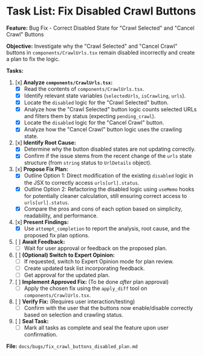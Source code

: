 # Task List: Fix Disabled Crawl Buttons

**Feature:** Bug Fix - Correct Disabled State for "Crawl Selected" and "Cancel Crawl" Buttons

**Objective:** Investigate why the "Crawl Selected" and "Cancel Crawl" buttons in `components/CrawlUrls.tsx` remain disabled incorrectly and create a plan to fix the logic.

**Tasks:**

1.  [x] **Analyze `components/CrawlUrls.tsx`:**
    *   [x] Read the contents of `components/CrawlUrls.tsx`.
    *   [x] Identify relevant state variables (`selectedUrls`, `isCrawling`, `urls`).
    *   [x] Locate the `disabled` logic for the "Crawl Selected" button.
    *   [x] Analyze how the "Crawl Selected" button logic counts selected URLs and filters them by status (expecting `pending_crawl`).
    *   [x] Locate the `disabled` logic for the "Cancel Crawl" button.
    *   [x] Analyze how the "Cancel Crawl" button logic uses the crawling state.
2.  [x] **Identify Root Cause:**
    *   [x] Determine why the button disabled states are not updating correctly.
    *   [x] Confirm if the issue stems from the recent change of the `urls` state structure (from `string` status to `UrlDetails` object).
3.  [x] **Propose Fix Plan:**
    *   [x] Outline Option 1: Direct modification of the existing `disabled` logic in the JSX to correctly access `urls[url].status`.
    *   [x] Outline Option 2: Refactoring the disabled logic using `useMemo` hooks for potentially cleaner calculation, still ensuring correct access to `urls[url].status`.
    *   [x] Compare the pros and cons of each option based on simplicity, readability, and performance.
4.  [x] **Present Findings:**
    *   [x] Use `attempt_completion` to report the analysis, root cause, and the proposed fix plan options.
5.  [ ] **Await Feedback:**
    *   [ ] Wait for user approval or feedback on the proposed plan.
6.  [ ] **(Optional) Switch to Expert Opinion:**
    *   [ ] If requested, switch to Expert Opinion mode for plan review.
    *   [ ] Create updated task list incorporating feedback.
    *   [ ] Get approval for the updated plan.
7.  [ ] **Implement Approved Fix:** (To be done *after* plan approval)
    *   [ ] Apply the chosen fix using the `apply_diff` tool on `components/CrawlUrls.tsx`.
8.  [ ] **Verify Fix:** (Requires user interaction/testing)
    *   [ ] Confirm with the user that the buttons now enable/disable correctly based on selection and crawling status.
9.  [ ] **Seal Task:**
    *   [ ] Mark all tasks as complete and seal the feature upon user confirmation.

**File:** `docs/bugs/fix_crawl_buttons_disabled_plan.md`